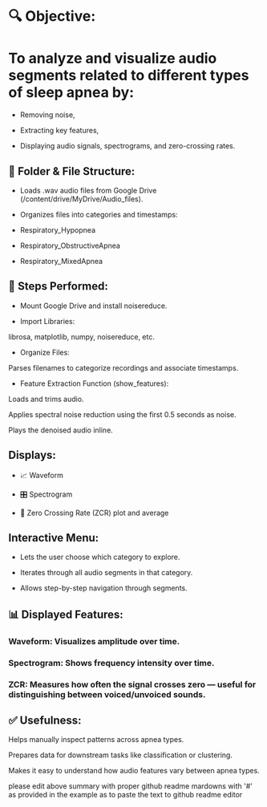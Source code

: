 # 🔍 Objective:
# To analyze and visualize audio segments related to different types of sleep apnea by:

- Removing noise,

- Extracting key features,

- Displaying audio signals, spectrograms, and zero-crossing rates.

## 📁 Folder & File Structure:
- Loads .wav audio files from Google Drive (/content/drive/MyDrive/Audio_files).

- Organizes files into categories and timestamps:

- Respiratory_Hypopnea

- Respiratory_ObstructiveApnea

- Respiratory_MixedApnea

## 🔧 Steps Performed:
- Mount Google Drive and install noisereduce.

- Import Libraries:

 librosa, matplotlib, numpy, noisereduce, etc.

- Organize Files:

Parses filenames to categorize recordings and associate timestamps.

- Feature Extraction Function (show_features):

Loads and trims audio.

Applies spectral noise reduction using the first 0.5 seconds as noise.

Plays the denoised audio inline.

## Displays:

- 📈 Waveform

- 🎛️ Spectrogram

- 🔢 Zero Crossing Rate (ZCR) plot and average

## Interactive Menu:

- Lets the user choose which category to explore.

- Iterates through all audio segments in that category.

- Allows step-by-step navigation through segments.

## 📊 Displayed Features:
### Waveform: Visualizes amplitude over time.

### Spectrogram: Shows frequency intensity over time.

### ZCR: Measures how often the signal crosses zero — useful for distinguishing between voiced/unvoiced sounds.

## ✅ Usefulness:
Helps manually inspect patterns across apnea types.

Prepares data for downstream tasks like classification or clustering.

Makes it easy to understand how audio features vary between apnea types.

please edit above summary with proper github readme mardowns with '#' as provided in the example as to paste the text to github readme editor
